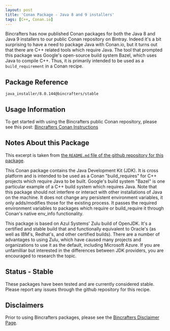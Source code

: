 ```yaml
---
layout: post
title: 'Conan Package - Java 8 and 9 installers'
tags: [C++, Conan.io]
---
```


Bincrafters has now published Conan packages for both the Java 8 and Java 9 installers to our public Conan repository on Bintray.  Indeed it's a bit surprising to have a need to package Java with Conan.io, but it turns out that there are C++ related tools which require Java.  The tool that prompted this package was Google's open-source build system Bazel, which uses Java to compile C++.  Thus, it is primarily intended to be used as a `build_requirement` in a Conan recipe. 

## Package Reference

    java_installer/8.0.144@bincrafters/stable
    
    
## Usage Information  

To get started with using the Bincrafters public Conan repository, please see this post:
[Bincrafters Conan Instructions](https://bincrafters.github.io/2017/06/06/using-bincrafters-conan-repository)

## Notes About this Package 

This excerpt is taken from [the `README.md` file of the github repository for this package](https://github.com/bincrafters/conan-java_installer). 

This Conan package contains the Java Development Kit (JDK). It is cross platform and is intended to be used as a Conan "build_requires" for C++ projects which require Java to be built. Google's build system "Bazel" is one particular example of a C++ build system which requires Java. Note that this package should not interfere or interact with other installations of Java on the machine. It does not change any persistent environment variables, it only adds/modifies those for the existing process. It passes the required environment variables to packages which require or build_require it through Conan's native env_info functionality.

This package is based on Azul Systems' Zulu build of OpenJDK. It's a certified and stable build that and functionally equivalent to Oracle's (as well as IBM's, Redhat's, and other certified builds). There are a number of advantages to using Zulu, which have caused many projects and organizations to use it as the default, including Microsoft Azure. If you are unfamilliar but interested in the differences between JDK providers, you are encouraged to research the topic.

## Status - Stable
These packages have been tested and are currently considered stable.  Please report any issues through the github repository for this recipe. 

## Disclaimers
Prior to using Bincrafters packages, please see the [Bincrafters Disclaimer Page](https://bincrafters.github.io/2017/05/01/bincrafters-package-disclaimers.md). 